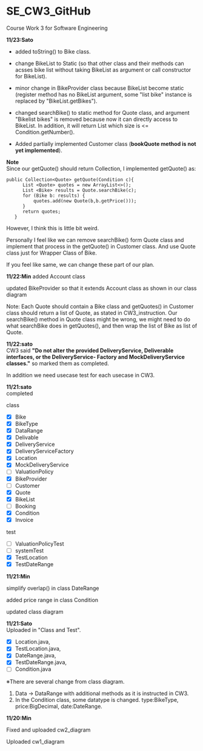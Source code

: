 # SE_CW3_GitHub
Course Work 3 for Software Engineering

**11/23:Sato**  
 - added toString() to Bike class.
 
 - change BikeList to Static (so that other class and their methods can acsses bike list without taking BikeList as argument or 
call constructor for BikeList).

 - minor change in BikeProvider class because BikeList become static (register method has no BikeList argument, some "list bike" instance is replaced by "BikeList.getBikes").
 
 - changed searchBike() to static method for Quote class, and argument "Bikelist bikes" is removed because 
 now it can directly access to BikeList. In addition, it will return List<Bike> which size is <= Condition.getNumber().
                                                                                                                      
 - Added partially implemented Customer class (**bookQuote method is not yet implemented**).
 
**Note**  
Since our getQuote() should return Collection<Quote>, I implemented getQuote() as:
 ```
 public Collection<Quote> getQuote(Condition c){
       List <Quote> quotes = new ArrayList<>();
       List <Bike> results = Quote.searchBike(c);
       for (Bike b: results) {
           quotes.add(new Quote(b,b.getPrice()));
       }
       return quotes;
    }
 ```
However, I think this is little bit weird.  
 
Personally I feel like we can remove searchBike() form Quote class and implement that process in the getQuote() in Customer class.
And use Quote class just for Wrapper Class of Bike.  

If you feel like same, we can change these part of our plan.  
                                                                                                                      

**11/22:Min**
added Account class

updated BikeProvider so that it extends Account class as shown in our class diagram

Note: Each Quote should contain a Bike class and getQuotes() in Customer class should return a list of Quote, as stated in CW3_instruction. Our searchBike() method in Quote class might be wrong, we might need to do what searchBike does in getQuotes(), and then wrap the list of Bike as list of Quote.

**11/22:sato**  
CW3 said **"Do not alter the provided DeliveryService, Deliverable interfaces, or the DeliveryService-
Factory and MockDeliveryService classes."** so marked them as completed.

In addition we need usecase test for each usecase in CW3.

**11/21:sato**  
completed 

class  
 - [x] Bike
 - [x] BikeType
 - [x] DataRange
 - [x] Delivable
 - [x] DeliveryService
 - [x] DeliveryServiceFactory
 - [x] Location
 - [x] MockDeliveryService
 - [ ] ValuationPolicy
 - [x] BikeProvider
 - [ ] Customer
 - [x] Quote
 - [x] BikeList
 - [ ] Booking
 - [x] Condition
 - [x] Invoice  

test
 - [ ] ValuationPolicyTest
 - [ ] systemTest
 - [x] TestLocation
 - [x] TestDateRange

**11/21:Min**

simplify overlap() in class DateRange

added price range in class Condition

updated class diagram

**11/21:Sato**  
Uploaded in "Class and Test".
 - [x] Location.java, 
 - [x] TestLocation.java, 
 - [x] DateRange.java, 
 - [x] TestDateRange.java, 
 - [ ] Condition.java  

※There are several change from class diagram.  
 1. Data -> DataRange with additional methods as it is instructed in CW3.
 2. In the Condition class, some datatype is changed. type:BikeType, price:BigDecimal, date:DateRange.

**11/20:Min**

Fixed and uploaded cw2_diagram

Uploaded cw1_diagram
